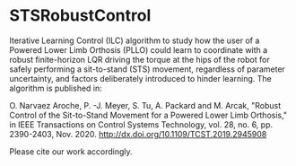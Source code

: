 # STSRobustControl

Iterative Learning Control (ILC) algorithm to study how the user of a Powered Lower Limb Orthosis (PLLO) could learn to coordinate with a robust finite-horizon LQR driving the torque at the hips of the robot for safely performing a sit-to-stand (STS) movement, regardless of parameter uncertainty, and factors deliberately introduced to hinder learning. The algorithm is published in:

O. Narvaez Aroche, P. -J. Meyer, S. Tu, A. Packard and M. Arcak, "Robust Control of the Sit-to-Stand Movement for a Powered Lower Limb Orthosis," in IEEE Transactions on Control Systems Technology, vol. 28, no. 6, pp. 2390-2403, Nov. 2020. http://dx.doi.org/10.1109/TCST.2019.2945908

Please cite our work accordingly.
